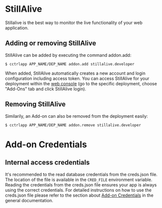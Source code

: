 # StillAlive

Stillalive is the best way to monitor the live functionality of your web application.
## Adding or removing StillAlive
StillAlive can be added by executing the command addon.add:

~~~
$ cctrlapp APP_NAME/DEP_NAME addon.add stillalive.developer
~~~
When added, StillAlive automatically creates a new account and login configuration including access token. You can access StillAlive for your deployment within the [web console](https://console.cloudcontrolled.com) (go to the specific deployment, choose "Add-Ons" tab and click StillAlive login).
## Removing StillAlive
Similarily, an Add-on can also be removed from the deployment easily:

~~~
$ cctrlapp APP_NAME/DEP_NAME addon.remove stillalive.developer

~~~

# Add-on Credentials

## Internal access credentials

It's recommended to the read database credentials from the creds.json file. The location of the file is available in the `CRED_FILE` environment variable. Reading the credentials from the creds.json file ensures your app is always using the correct credentials. For detailed instructions on how to use the creds.json file please refer to the section about [Add-on Credentials](https://www.cloudcontrol.com/dev-center/Platform%20Documentation#add-ons) in the general documentation.
